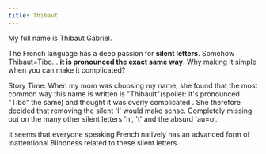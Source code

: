 ```yaml
---
title: Thibaut
---
```


My full name is Thibaut Gabriel.

The French language has a deep passion for **silent letters**. Somehow Thibaut=Tibo... **it is pronounced the exact same way**. 
Why making it simple when you can make it complicated? 

Story Time: When my mom was choosing my name, she found that the most common way this name is written is "Thibau**l**t"(spoiler: it's pronounced "Tibo" the same) and thought it was overly complicated . She therefore decided that removing the silent 'l' would make sense. Completely missing out on the many other silent letters 'h', 't' and the absurd 'au=o'. 

It seems that everyone speaking French natively has an advanced form of Inattentional Blindness related to these silent letters. 

<BackButton />
